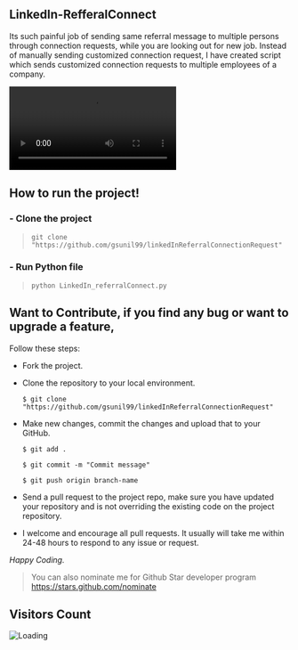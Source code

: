 ## LinkedIn-RefferalConnect

Its such painful job of sending same referral message to multiple persons through connection requests, while you are looking out for new job. Instead of manually sending customized connection request, I have created script which sends customized connection requests to multiple employees of a company.


<video
src="https://user-images.githubusercontent.com/56781242/208911188-dcec3ca5-7abe-4154-a4e7-6f7e2939a0cd.mp4">
</video>

## How to run the project!
### - Clone the project
> ``` git clone  "https://github.com/gsunil99/linkedInReferralConnectionRequest" ```
 
 ### - Run Python file
 > ```python LinkedIn_referralConnect.py```
 
 ## Want to Contribute, if you find any bug or want to upgrade a feature,
Follow these steps:
- Fork the project.
- Clone the repository to your local environment.

    ```$ git clone  "https://github.com/gsunil99/linkedInReferralConnectionRequest" ```
    
- Make new changes, commit the changes and upload that to your GitHub.

    `$ git add .`
    
    `$ git commit -m "Commit message" `
    
    `$ git push origin branch-name`
    
- Send a pull request to the project repo, make sure you have updated your repository and is not overriding the existing code on the project repository.
- I welcome and encourage all pull requests. It usually will take me within 24-48 hours to respond to any issue or request.

_Happy Coding._


> You can also nominate me for Github Star developer program
> https://stars.github.com/nominate

## Visitors Count

<img align="left" src = "https://profile-counter.glitch.me/linkedInReferralConnectionRequest/count.svg" alt ="Loading">
